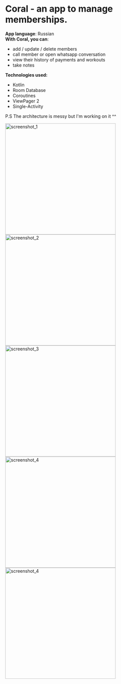 # Coral - an app to manage memberships.

**App language**: Russian    
**With Coral, you can**:
- add / update / delete members
- call member or open whatsapp conversation 
- view their history of payments and workouts
- take notes

**Technologies used:**
- Kotlin
- Room Database
- Coroutines
- ViewPager 2
- Single-Activity

P.S The architecture is messy but I'm working on it ^^

<img src="screenshot_frame_1.png" alt="screenshot_1" style="width:350px;"/> <img src="screenshot_frame_2.png" alt="screenshot_2" style="width:350px;"/> <img src="screenshot_date_picked_right.png" alt="screenshot_3" style="width:350px;"/> <img src="screenshot_3_date_entered.png" alt="screenshot_4" style="width:350px;"/> <img src="screenshot_4_history.png" alt="screenshot_4" style="width:350px;"/>
